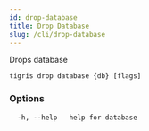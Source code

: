 ```yaml
---
id: drop-database
title: Drop Database
slug: /cli/drop-database
---
```


Drops database

```shell
tigris drop database {db} [flags]
```

### Options

```
  -h, --help   help for database
```
